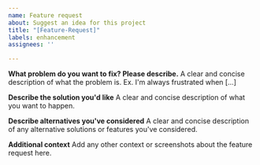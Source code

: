 ```yaml
---
name: Feature request
about: Suggest an idea for this project
title: "[Feature-Request]"
labels: enhancement
assignees: ''

---
```


**What problem do you want to fix? Please describe.**
A clear and concise description of what the problem is. Ex. I'm always frustrated when [...]

**Describe the solution you'd like**
A clear and concise description of what you want to happen.

**Describe alternatives you've considered**
A clear and concise description of any alternative solutions or features you've considered.

**Additional context**
Add any other context or screenshots about the feature request here.
